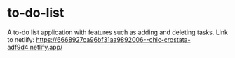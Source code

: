 # to-do-list
A to-do list application with features such as adding and deleting tasks.
Link to netlify: https://6668927ca96bf31aa9892006--chic-crostata-adf9d4.netlify.app/
